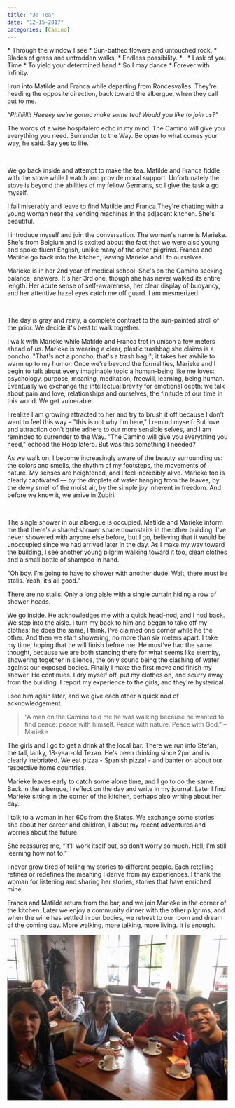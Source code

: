```yaml
---
title: "3: Tea"
date: "12-15-2017"
categories: [Camino]
---
```


<div class = "poem">
* Through the window I see
* Sun-bathed flowers and untouched rock,
* Blades of grass and untrodden walks,
* Endless possibility.
* &nbsp;
* I ask of you Time
* To yield your determined hand
* So I may dance
* Forever with Infinity.
</div>

I run into Matilde and Franca while departing from Roncesvalles. They're heading the opposite direction, back toward the albergue, when they call out to me.

_“Phiiiiilll! Heeeey we’re gonna make some tea! Would you like to join us?”_

The words of a wise hospitalero echo in my mind: The Camino will give you everything you need. Surrender to the Way. Be open to what comes your way, he said. Say yes to life.

&nbsp;

We go back inside and attempt to make the tea. Matilde and Franca fiddle with the stove while I watch and provide moral support. Unfortunately the stove is beyond the abilities of my fellow Germans, so I give the task a go myself.

I fail miserably and leave to find Matilde and Franca.They're chatting with a young woman near the vending machines in the adjacent kitchen. She's beautiful.

I introduce myself and join the conversation. The woman's name is Marieke. She's from Belgium and is excited about the fact that we were also young and spoke fluent English, unlike many of the other pilgrims. Franca and Matilde go back into the kitchen, leaving Marieke and I to ourselves.

Marieke is in her 2nd year of medical school. She's on the Camino seeking balance, answers. It's her 3rd one, though she has never walked its entire length. Her acute sense of self-awareness, her clear display of buoyancy, and her attentive hazel eyes catch me off guard. I am mesmerized.

&nbsp;

The day is gray and rainy, a complete contrast to the sun-painted stroll of the prior. We decide it's best to walk together.

I walk with Marieke while Matilde and Franca trot in unison a few meters ahead of us. Marieke is wearing a clear, plastic trashbag she claims is a poncho. "That's not a poncho, that's a trash bag!"; it takes her awhile to warm up to my humor. Once we're beyond the formalities, Marieke and I begin to talk about every imaginable topic a human-being like me loves: psychology, purpose, meaning, meditation, freewill, learning, being human. Eventually we exchange the intellectual brevity for emotional depth: we talk about pain and love, relationships and ourselves, the finitude of our time in this world. We get vulnerable.

I realize I am growing attracted to her and try to brush it off because I don’t want to feel this way – "this is not why I'm here," I remind myself. But love and attraction don't quite adhere to our more sensible selves, and I am reminded to surrender to the Way. "The Camino will give you everything you need," echoed the Hospilatero. But was this something I needed?

As we walk on, I become increasingly aware of the beauty surrounding us: the colors and smells, the rhythm of my footsteps, the movements of nature. My senses are heightened, and I feel incredibly alive. Marieke too is clearly captivated –– by the droplets of water hanging from the leaves, by the dewy smell of the moist air, by the simple joy inherent in freedom. And before we know it, we arrive in Zubiri.

&nbsp;

The single shower in our albergue is occupied. Matilde and Marieke inform me that there's a shared shower space downstairs in the other building. I've never showered with anyone else before, but I go, believing that it would be unoccupied since we had arrived later in the day. As I make my way toward the building, I see another young pilgrim walking toward it too, clean clothes and a small bottle of shampoo in hand.

"Oh boy. I’m going to have to shower with another dude. Wait, there must be stalls. Yeah, it’s all good."

There are no stalls. Only a long aisle with a single curtain hiding a row of shower-heads.

We go inside. He acknowledges me with a quick head-nod, and I nod back. We step into the aisle. I turn my back to him and began to take off my clothes; he does the same, I think. I've claimed one corner while he the other. And then we start showering, no more than six meters apart. I take my time, hoping that he will finish before me. He must’ve had the same thought, because we are both standing there for what seems like eternity, showering together in silence, the only sound being the clashing of water against our exposed bodies. Finally I make the first move and finish my shower. He continues. I dry myself off, put my clothes on, and scurry away from the building. I report my experience to the girls, and they're hysterical.

I see him again later, and we give each other a quick nod of acknowledgement.

> “A man on the Camino told me he was walking because he wanted to find peace: peace with himself. Peace with nature. Peace with God.” – Marieke

The girls and I go to get a drink at the local bar. There we run into Stefan, the tall, lanky, 18-year-old Texan. He's been drinking since 2pm and is clearly inebriated. We eat pizza - Spanish pizza! - and banter on about our respective home countries.

Marieke leaves early to catch some alone time, and I go to do the same. Back in the albergue, I reflect on the day and write in my journal. Later I find Marieke sitting in the corner of the kitchen, perhaps also writing about her day. 

I talk to a woman in her 60s from the States. We exchange some stories, she about her career and children, I about my recent adventures and worries about the future.

She reassures me, “It'll work itself out, so don’t worry so much. Hell, I’m still learning how not to.”

I never grow tired of telling my stories to different people. Each retelling refines or redefines the meaning I derive from my experiences. I thank the woman for listening and sharing her stories, stories that have enriched mine.

Franca and Matilde return from the bar, and we join Marieke in the corner of the kitchen. Later we enjoy a community dinner with the other pilgrims, and when the wine has settled in our bodies, we retreat to our room and dream of the coming day. More walking, more talking, more living. It is enough.

![](/photos/tea.jpg)
